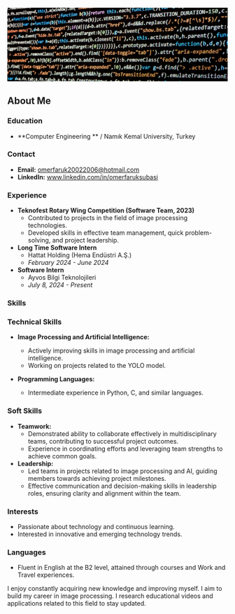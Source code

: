 ![Proje Logo](image.png)

## About Me

### Education
- **Computer Engineering ** / Namık Kemal University, Turkey

### Contact
- **Email:** omerfaruk20022006@hotmail.com
- **LinkedIn:** www.linkedin.com/in/omerfaruksubasi

### Experience
- **Teknofest Rotary Wing Competition (Software Team, 2023)**
  - Contributed to projects in the field of image processing technologies.
  - Developed skills in effective team management, quick problem-solving, and project leadership.
- **Long Time Software Intern**
  - Hattat Holding (Hema Endüstri A.Ş.)
  - *February 2024 - June 2024*
- **Software Intern**
  - Ayvos Bilgi Teknolojileri
  - *July 8, 2024 - Present*

### Skills
### Technical Skills

- **Image Processing and Artificial Intelligence:**
  - Actively improving skills in image processing and artificial intelligence.
  - Working on projects related to the YOLO model.
  
- **Programming Languages:**
  - Intermediate experience in Python, C, and similar languages.
    
### Soft Skills
- **Teamwork:**
  - Demonstrated ability to collaborate effectively in multidisciplinary teams, contributing to successful project outcomes.
  - Experience in coordinating efforts and leveraging team strengths to achieve common goals.
- **Leadership:**
  - Led teams in projects related to image processing and AI, guiding members towards achieving project milestones.
  - Effective communication and decision-making skills in leadership roles, ensuring clarity and alignment within the team.

### Interests
- Passionate about technology and continuous learning.
- Interested in innovative and emerging technology trends.

### Languages
- Fluent in English at the B2 level, attained through courses and Work and Travel experiences.

I enjoy constantly acquiring new knowledge and improving myself. I aim to build my career in image processing. I research educational videos and applications related to this field to stay updated.

